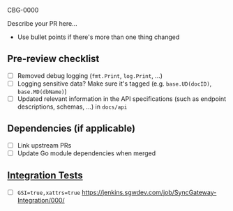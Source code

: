 CBG-0000

Describe your PR here...
- Use bullet points if there's more than one thing changed

## Pre-review checklist
- [ ] Removed debug logging (`fmt.Print`, `log.Print`, ...)
- [ ] Logging sensitive data? Make sure it's tagged (e.g. `base.UD(docID)`, `base.MD(dbName)`)
- [ ] Updated relevant information in the API specifications (such as endpoint descriptions, schemas, ...) in `docs/api`

## Dependencies (if applicable)
- [ ] Link upstream PRs
- [ ] Update Go module dependencies when merged

## [Integration Tests](https://jenkins.sgwdev.com/job/SyncGateway-Integration/build?delay=0sec)
- [ ] `GSI=true,xattrs=true` https://jenkins.sgwdev.com/job/SyncGateway-Integration/000/
